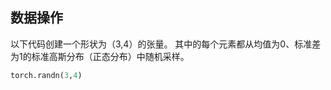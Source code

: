## 数据操作

以下代码创建一个形状为（3,4）的张量。 其中的每个元素都从均值为0、标准差为1的标准高斯分布（正态分布）中随机采样。

```python
torch.randn(3,4)
```

